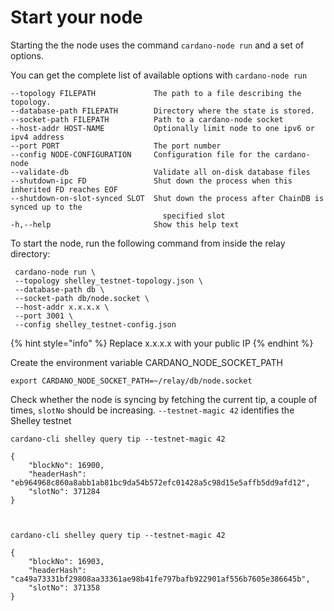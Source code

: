 # Start your node



Starting the the node uses the command `cardano-node run` and a set of options.

You can get the complete list of available options with `cardano-node run`

```text
--topology FILEPATH             The path to a file describing the topology.
--database-path FILEPATH        Directory where the state is stored.
--socket-path FILEPATH          Path to a cardano-node socket
--host-addr HOST-NAME           Optionally limit node to one ipv6 or ipv4 address
--port PORT                     The port number
--config NODE-CONFIGURATION     Configuration file for the cardano-node
--validate-db                   Validate all on-disk database files
--shutdown-ipc FD               Shut down the process when this inherited FD reaches EOF
--shutdown-on-slot-synced SLOT  Shut down the process after ChainDB is synced up to the
                                  specified slot
-h,--help                       Show this help text
```

To start the node, run the following command from inside the relay directory: 

```text
 cardano-node run \
 --topology shelley_testnet-topology.json \
 --database-path db \
 --socket-path db/node.socket \
 --host-addr x.x.x.x \
 --port 3001 \
 --config shelley_testnet-config.json
```

{% hint style="info" %}
Replace x.x.x.x with your public IP 
{% endhint %}

Create the environment variable CARDANO\_NODE\_SOCKET\_PATH 

```text
export CARDANO_NODE_SOCKET_PATH=~/relay/db/node.socket
```

Check whether the node is syncing by fetching the current tip,  a couple of times, `slotNo` should be increasing. `--testnet-magic 42` identifies the Shelley testnet

```text
cardano-cli shelley query tip --testnet-magic 42

{
    "blockNo": 16900,
    "headerHash": "eb964968c860a8abb1ab81bc9da54b572efc01428a5c98d15e5affb5dd9afd12",
    "slotNo": 371284
}



cardano-cli shelley query tip --testnet-magic 42

{
    "blockNo": 16903,
    "headerHash": "ca49a73331bf29808aa33361ae98b41fe797bafb922901af556b7605e386645b",
    "slotNo": 371358
}
```


